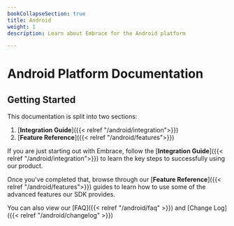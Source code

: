 ```yaml
---
bookCollapseSection: true
title: Android
weight: 1
description: Learn about Embrace for the Android platform

---
```

# Android Platform Documentation

## Getting Started

This documentation is split into two sections:

1. [**Integration Guide**]({{< relref "/android/integration">}})
2. [**Feature Reference**]({{< relref "/android/features">}})

If you are just starting out with Embrace, follow the [**Integration Guide**]({{< relref "/android/integration">}}) to learn
the key steps to successfully using our product.  

Once you've completed that, browse through our [**Feature Reference**]({{< relref "/android/features">}}) guides to learn how
to use some of the advanced features our SDK provides.  

You can also view our [FAQ]({{< relref "/android/faq" >}})
and [Change Log]({{< relref "/android/changelog" >}})
